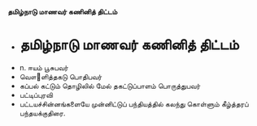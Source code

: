 **தமிழ்நாடு மாணவர் கணினித் திட்டம்**
- # தமிழ்நாடு மாணவர் கணினித் திட்டம்
- n. ஈயம் பூசுபவர்
- வௌ஢ளித்தகடு பொதிபவர்
- கப்பல் கட்டும் தொழிலில் மேல் தகட்டுப்பாளம் பொருத்துபவர்
- பட்டிப்புரவி
- பட்டயச்சின்னங்களையே முன்னிட்டுப் பந்தியத்தில் கலந்து கொள்ளும் கீழ்த்தரப் பந்தயக்குதிரை.

